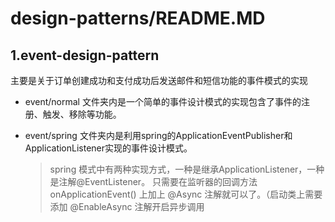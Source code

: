 # design-patterns/README.MD

## 1.event-design-pattern
   
   主要是关于订单创建成功和支付成功后发送邮件和短信功能的事件模式的实现 

   - event/normal 文件夹内是一个简单的事件设计模式的实现包含了事件的注册、触发、移除等功能。
   
   - event/spring 文件夹内是利用spring的ApplicationEventPublisher和ApplicationListener实现的事件设计模式。
     > spring 模式中有两种实现方式，一种是继承ApplicationListener，一种是注解@EventListener。
     > 只需要在监听器的回调方法onApplicationEvent() 上加上 @Async 注解就可以了。（启动类上需要添加 @EnableAsync 注解开启异步调用
   